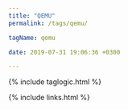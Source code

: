 ```yaml
---
title: "QEMU"
permalink: /tags/qemu/

tagName: qemu

date: 2019-07-31 19:06:36 +0300

---
```


{% include taglogic.html %}

{% include links.html %}
